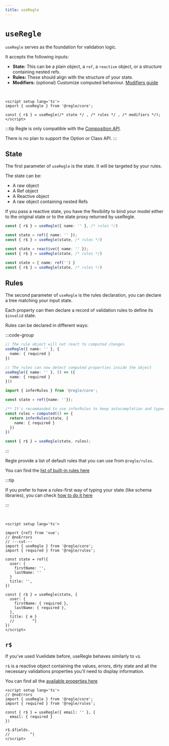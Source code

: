 ```yaml
---
title: useRegle
---
```


# `useRegle`

`useRegle` serves as the foundation for validation logic.

It accepts the following inputs:

- **State:** This can be a plain object, a `ref`, a `reactive` object, or a structure containing nested refs.
- **Rules:** These should align with the structure of your state.
- **Modifiers:** (optional) Customize computed behaviour. [Modifiers guide](/core-concepts/modifiers)

<br/>

```vue [App.vue]
<script setup lang='ts'>
import { useRegle } from '@regle/core';

const { r$ } = useRegle(/* state */ , /* rules */ , /* modifiers */);
</script>
```

:::tip
Regle is only compatible with the [Composition API](https://fr.vuejs.org/guide/extras/composition-api-faq).

There is no plan to support the Option or Class API.
:::

## State

The first parameter of `useRegle` is the state. It will be targeted by your rules.

The state can be:

- A raw object
- A Ref object
- A Reactive object
- A raw object containing nested Refs

If you pass a reactive state, you have the flexibility to bind your model either to the original state or to the state proxy returned by useRegle.

```ts
const { r$ } = useRegle({ name: '' }, /* rules */)
```

```ts
const state = ref({ name: '' });
const { r$ } = useRegle(state, /* rules */)
```

```ts
const state = reactive({ name: '' });
const { r$ } = useRegle(state, /* rules */)
```

```ts
const state = { name: ref('') }
const { r$ } = useRegle(state, /* rules */)
```

## Rules

The second parameter of `useRegle` is the rules declaration, you can declare a tree matching your input state. 

Each property can then declare a record of validation rules to define its `$invalid` state.

Rules can be declared in different ways:

:::code-group
```ts [Inline]
// The rule object will not react to computed changes
useRegle({ name: '' }, {
  name: { required }
})
```

```ts [Getter]
// The rules can now detect computed properties inside the object
useRegle({ name: '' }, () => ({
  name: { required }
}))
```

```ts [Computed]
import { inferRules } from '@regle/core';

const state = ref({name: ''});

/** It's recommanded to use inferRules to keep autocompletion and typecheck */
const rules = computed(() => {
  return inferRules(state, {
    name: { required }
  })
})

const { r$ } = useRegle(state, rules);
```
:::


Regle provide a list of default rules that you can use from `@regle/rules`.

You can find the [list of built-in rules here](/core-concepts/rules/built-in-rules)


:::tip

If you prefer to have a rules-first way of typing your state (like schema libraries), you can check [how to do it here](/typescript/infer-state-from-rules)

:::

<br/>




``` vue twoslash [App.vue]
<script setup lang='ts'>

import {ref} from 'vue';
// @noErrors
// ---cut---
import { useRegle } from '@regle/core';
import { required } from '@regle/rules';

const state = ref({ 
  user: { 
    firstName: '', 
    lastName: '' 
  }
  title: '', 
})

const { r$ } = useRegle(state, {
  user: {
    firstName: { required },
    lastName: { required },
  },
  title: { m }
  //        ^|
})
</script>

```

## `r$`

If you’ve used Vuelidate before, useRegle behaves similarly to `v$`.

`r$` is a reactive object containing the values, errors, dirty state and all the necessary validations properties you'll need to display information.

You can find all the [available properties here](/core-concepts/validation-properties)

``` vue twoslash [App.vue]
<script setup lang='ts'>
// @noErrors
import { useRegle } from '@regle/core';
import { required } from '@regle/rules';

const { r$ } = useRegle({ email: '' }, {
  email: { required }
})

r$.$fields.
//         ^|
</script>

```
